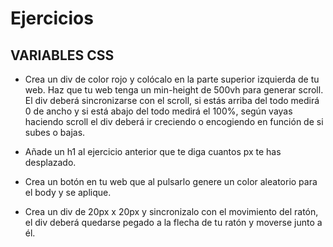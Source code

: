 # Ejercicios

## VARIABLES CSS

- Crea un div de color rojo y colócalo en la parte superior izquierda de tu web. Haz que tu web tenga un min-height de 500vh para generar scroll. El div deberá sincronizarse con el scroll, si estás arriba del todo medirá 0 de ancho y si está abajo del todo medirá el 100%, según vayas haciendo scroll el div deberá ir creciendo o encogiendo en función de si subes o bajas.

- Añade un h1 al ejercicio anterior que te diga cuantos px te has desplazado.

- Crea un botón en tu web que al pulsarlo genere un color aleatorio para el body y se aplique.

- Crea un div de 20px x 20px y sincronizalo con el movimiento del ratón, el div deberá quedarse pegado a la flecha de tu ratón y moverse junto a él.
